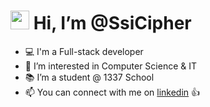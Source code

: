 <h1><img src="https://emojis.slackmojis.com/emojis/images/1643515296/13163/star_wave.gif?1643515296" width="30" /> Hi, I’m @SsiCipher</h1>

<ul>
  <li>💻 I'm a Full-stack developer</li>
  <li>👀 I’m interested in Computer Science & IT</li>
  <li>📚 I’m a student @ 1337 School</li>
  <li>📫 You can connect with me on <a href="https://www.linkedin.com/in/youssef-anab/">linkedin</a> 👍</li>
</ul>
